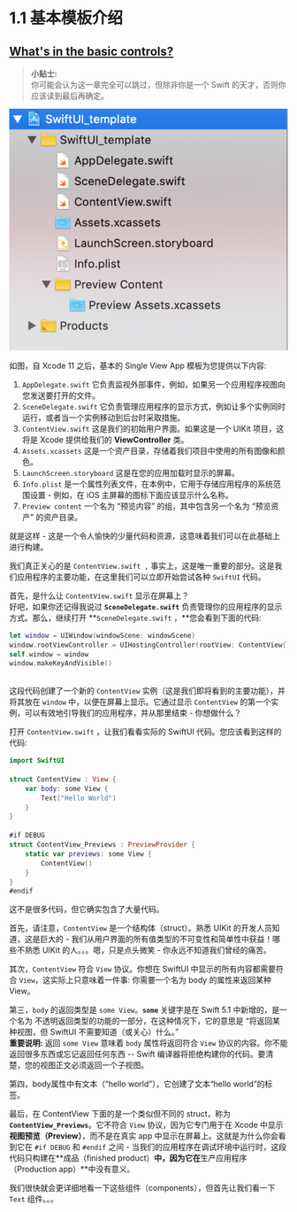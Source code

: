 # 1.1 基本模板介绍

## [What's in the basic controls?](https://www.hackingwithswift.com/quick-start/swiftui/whats-in-the-basic-template)

> **小贴士:**  
> 你可能会认为这一章完全可以跳过，但除非你是一个 Swift 的天才，否则你应该读到最后再确定。

![&#x5DE5;&#x7A0B;&#x6A21;&#x677F;](../.gitbook/assets/swiftui_project_template.png)

如图，自 Xcode 11 之后，基本的 Single View App 模板为您提供以下内容:

1. `AppDelegate.swift` 它负责监视外部事件，例如，如果另一个应用程序视图向您发送要打开的文件。
2. `SceneDelegate.swift` 它负责管理应用程序的显示方式，例如让多个实例同时运行，或者当一个实例移动到后台时采取措施。
3. `ContentView.swift` 这是我们的初始用户界面。如果这是一个 UIKit 项目，这将是 Xcode 提供给我们的 **ViewController** 类。
4. `Assets.xcassets` 这是一个资产目录，存储着我们项目中使用的所有图像和颜色。
5. `LaunchScreen.storyboard` 这是在您的应用加载时显示的屏幕。
6. `Info.plist` 是一个属性列表文件，在本例中，它用于存储应用程序的系统范围设置 - 例如，在 iOS 主屏幕的图标下面应该显示什么名称。
7. `Preview content`  一个名为 “预览内容” 的组，其中包含另一个名为 “预览资产” 的资产目录。

就是这样 - 这是一个令人愉快的少量代码和资源，这意味着我们可以在此基础上进行构建。

我们真正关心的是 `ContentView.swift ,`  事实上，这是唯一重要的部分。这是我们应用程序的主要功能，在这里我们可以立即开始尝试各种 `SwiftUI` 代码。

首先，是什么让 `ContentView.swift` 显示在屏幕上？  
好吧，如果你还记得我说过 **`SceneDelegate.swift`**  负责管理你的应用程序的显示方式。那么，继续打开 **`SceneDelegate.swift` ，**您会看到下面的代码:

```swift
let window = UIWindow(windowScene: windowScene)
window.rootViewController = UIHostingController(rootView: ContentView())
self.window = window
window.makeKeyAndVisible()
 
```

这段代码创建了一个新的 `ContentView` 实例（这是我们即将看到的主要功能），并将其放在 `window` 中，以便在屏幕上显示。它通过显示 `ContentView` 的第一个实例，可以有效地引导我们的应用程序，并从那里结束 - 你想做什么？

打开  `ContentView.swift` ，让我们看看实际的 SwiftUI 代码。您应该看到这样的代码:

```swift
import SwiftUI

struct ContentView : View {
    var body: some View {
        Text("Hello World")
    }
}

#if DEBUG
struct ContentView_Previews : PreviewProvider {
    static var previews: some View {
        ContentView()
    }
}
#endif
```

这不是很多代码，但它确实包含了大量代码。

首先，请注意，`ContentView` 是一个结构体（struct）。熟悉 UIKit 的开发人员知道，这是巨大的 - 我们从用户界面的所有值类型的不可变性和简单性中获益！哪些不熟悉 UIKit 的人。。。嗯，只是点头微笑 - 你永远不知道我们曾经的痛苦。

其次，`ContentView` 符合 `View` 协议。你想在 SwiftUI 中显示的所有内容都需要符合 `View`，这实际上只意味着一件事: 你需要一个名为 body 的属性来返回某种 View。

第三，`body` 的返回类型是 `some View`。**`some`** 关键字是在 Swift 5.1 中新增的，是一个名为 不透明返回类型的功能的一部分，在这种情况下，它的意思是 “将返回某种视图，但 SwiftUI 不需要知道（或关心）什么。”  
**重要说明:** 返回 `some View` 意味着 `body` 属性将返回符合 `View` 协议的内容。你不能返回很多东西或忘记返回任何东西 -- Swift 编译器将拒绝构建你的代码。要清楚，您的视图正文必须返回一个子视图。

第四，body属性中有文本（“hello world”），它创建了文本“hello world”的标签。

最后，在 ContentView 下面的是一个类似但不同的 struct，称为 **`ContentView_Previews`**。它不符合 `View` 协议，因为它专门用于在 Xcode 中显示 **视图预览（Preview）**，而不是在真实 app 中显示在屏幕上。这就是为什么你会看到它在 `#if DEBUG` 和 `#endif` 之间 - 当我们的应用程序在调试环境中运行时，这段代码只构建在**成品（finished product）**中，因为它在**生产应用程序（Production app）**中没有意义。

我们很快就会更详细地看一下这些组件（components），但首先让我们看一下 `Text` 组件。。。

















